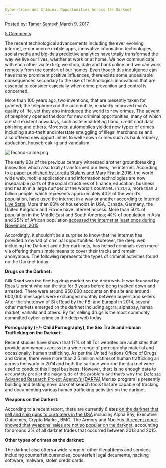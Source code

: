```yaml
---
Cyber-Crime and Criminal Opportunities Across the Darknet
---
```

<article class="post-listing post-18510 post type-post status-publish format-standard has-post-thumbnail hentry 
tag-criminal tag-cybercrime tag-darknet tag-opportunities">
<div class="post-inner">
<span>Posted by: <a href="https://www.deepdotweb.com/author/tamersameeh/" title="">Tamer Sameeh </a></span>
<span>March 9, 2017</span>

<span><a href="https://www.deepdotweb.com/2017/03/09/cyber-crime-criminal-opportunities-across-darknet/#comments">5 Comments</a></span>


<p>The recent technological advancements including the ever evolving internet, e-commerce mobile apps, innovative information technologies, social media and big-data predictive analytics have totally transformed the way we live our lives, whether at work or at home. We now communicate with each other via texting; we shop, date and bank online and we can work remotely from the comfort of our homes. Even though this indulgence can have many prominent positive influences, there exists some undesirable consequences secondary to the use of technological innovations that are essential to consider especially when crime prevention and control is concerned.</p>
<p>More than 100 years ago, two inventions, that are presently taken for granted; the telephone and the automobile, markedly improved man&#8217;s quality of life, yet they also introduced the world to new crimes. The advent of telephony opened the door for new criminal opportunities, many of which are still existent nowadays, such as telemarketing fraud, credit card data phishing and others. Moreover, automobiles yielded new types of crimes including auto-theft and interstate smuggling of illegal merchandise and also offered new opportunities to well known crimes such as bank robbery, abduction, housebreaking and vandalism.</p>
<p><img class="wp-image-18514 aligncenter" src="https://www.deepdotweb.com/wp-content/uploads/2017/03/techno-crime-png.png" alt="Techno-crime.png" srcset="https://www.deepdotweb.com/wp-content/uploads/2017/03/techno-crime-png.png 699w, https://www.deepdotweb.com/wp-content/uploads/2017/03/techno-crime-png-300x172.png 300w" sizes="(max-width: 699px) 100vw, 699px" /></p>
<p>The early 90s of the previous century witnessed another groundbreaking innovation which also totally transformed our lives; the internet. According to <a href="http://www.tandfonline.com/doi/full/10.1080/15564886.2016.1211404?src=recsys">a paper published by Loretta Stalans and Mary Finn in 2016</a>, the world wide web, mobile applications and information technologies are now inseparable parts of the social structures of finance, education, business and health in a large number of the world&#8217;s countries. In 2016, more than 3 billion people, which represents approximately 40% of the world&#8217;s population, have used the internet in a way or another according to <a href="http://www.internetlivestats.com">Internet Live Stats</a>. More than 80% of households in USA, Canada, Germany, the United Kingdom and France have internet access. More than 50% of population in the Middle East and South America; 40% of population in Asia and 25% of African population <a href="http://www.internetworldstats.com/stats.htm">accessed the internet at least once during November, 2015</a>.</p>
<p>Accordingly, it shouldn&#8217;t be a surprise to know that the internet has provided a myriad of criminal opportunities. Moreover, the deep web, including the Darknet and other dark nets, has helped criminals even more via offering them simple means to cover their tracks and remain anonymous. The following represents the types of criminal activities found on the Darknet today:</p>
<p><strong>Drugs on the Darknet:</strong></p>
<p>Silk Road was the first big drug market on the deep web. It was founded by Ross Ulbricht who ran the site for 3 years before being tracked down and arrested. There were around 950,000 accounts on the site and around 600,000 messages were exchanged monthly between buyers and sellers. After the shutdown of Silk Road by the FBI and Europol in 2014, several other markets emerged on the darknet including agora, alphabay, hansa market, valhalla and others. By far, selling drugs is the most commonly committed cyber-crime on the deep web today.</p>
<p><strong>Pornography (+/- Child Pornography), the Sex Trade and Human Trafficking on the Darknet:</strong></p>
<p>Recent studies have shown that 17% of all Tor websites are adult sites that provide anonymous access to a wide range of pornography material and occasionally, human trafficking. As per the United Nations Office of Drugs and Crime, there were more than 2.5 million victims of human trafficking all across the world in 2014 and both the surface web and the darknet were used to conduct this illegal business. However, there is no enough data to accurately predict the magnitude of the problem and that&#8217;s why the <a href="https://www.deepdotweb.com/2017/01/18/darpa-fight-human-trafficking/">Defense Advanced Research Project Agency&#8217;s (DARPA)</a> Memex program is presently building and testing novel darknet search tools that are capable of tracking and documenting various human trafficking activities on the darknet.</p>
<p><strong>Weapons on the Darknet:</strong></p>
<p>According to a recent report, there are currently 6 sites <a href="https://www.deepdotweb.com/2016/01/12/do-people-really-buy-weapons-from-dark-web-markets/">on the darknet that sell and ship guns to customers in the USA</a> including Alpha Bay, Executive Outcomes, Crypto Market, BMG, The Armory and Nucleus. <a href="https://www.iiss.org/en/publications/survival/sections/2016-5e13/survival--global-politics-and-strategy-february-march-2016-44d5/58-1-02-moore-and-rid-9204">A recent report showed that weapons&#8217; sales are not so popular on the darknet</a>, accounting for around 3% of all darknet trades that occurred between 2013 and 2015.</p>
<p><strong>Other types of crimes on the darknet:</strong></p>
<p>The darknet also offers a wide range of other illegal items and services including counterfeit currencies, counterfeit legal documents, hacking software, malware, stolen credit cards.</p>
</div>
<span style="display:none"><a href="https://www.deepdotweb.com/tag/criminal/" rel="tag">criminal</a> <a href="https://www.deepdotweb.com/tag/cybercrime/" rel="tag">cybercrime</a> <a href="https://www.deepdotweb.com/tag/darknet/" rel="tag">darknet</a> <a href="https://www.deepdotweb.com/tag/opportunities/" rel="tag">opportunities</a></span> <span style="display:none" class="updated">2017-03-09</span>
<div style="display:none" class="vcard author" itemprop="author" itemscope itemtype="http://schema.org/Person"><strong class="fn" itemprop="name"><a href="https://www.deepdotweb.com/author/tamersameeh/" title="Posts by Tamer Sameeh" rel="author">Tamer Sameeh</a></strong></div>
</div>
</article>

